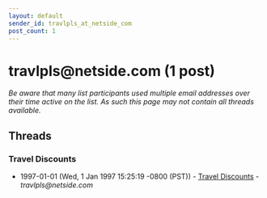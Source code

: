 ```yaml
---
layout: default
sender_id: travlpls_at_netside_com
post_count: 1
---
```


# travlpls<span>@</span>netside.com (1 post)

_Be aware that many list participants used multiple email addresses over their time active on the list. As such this page may not contain all threads available._

## Threads

### Travel Discounts
+ 1997-01-01 (Wed, 1 Jan 1997 15:25:19 -0800 (PST)) - [Travel Discounts](/archive/1997/01/ce2679d6b1ffd7d7b4e9472f3970cfeec8a93cae3752164998b02e093dc0683c) - _travlpls@netside.com_

